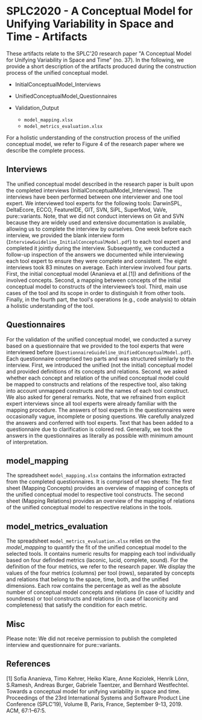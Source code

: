 # SPLC2020 - A Conceptual Model for Unifying Variability in Space and Time - Artifacts

These artifacts relate to the SPLC'20 research paper "A Conceptual Model for Unifying Variability in Space and Time" (no. 37). In the following, we provide a short description of the artifacts produced during the construction process of the unified conceptual model.

* InitialConceptualModel_Interviews

* UnifiedConceptualModel_Questionnaires

* Validation_Output
    * `model_mapping.xlsx`
    * `model_metrics_evaluation.xlsx`

For a holistic understanding of the construction process of the unified conceptual model, we refer to Figure 4 of the research paper where we describe the complete process.

## Interviews 

The unified conceptual model described in the research paper is built upon the completed interviews (InitialConceptualModel_Interviews). 
The interviews have been performed between one interviewer and one tool expert. We interviewed tool experts for the following tools: DarwinSPL, DeltaEcore, ECCO, FeatureIDE, GIT, SVN, SiPL, SuperMod, VaVe, pure::variants. Note, that we did not conduct interviews on Git and SVN because they are widely used and extensive documentation is available, allowing us to complete the interview by ourselves. One week before each interview, we provided the blank interview form (`InterviewGuideline_InitialConceptualModel.pdf`) to each tool expert and completed it jointly during the interview. Subsequently, we conducted a follow-up inspection of the answers we documented while interviewing each tool expert to ensure they were complete and consistent. The eight interviews took 83 minutes on average.
Each interview involved four parts. First, the initial conceptual model (Ananieva et al.[1]) and definitions of the involved concepts. Second, a mapping between concepts of the initial conceptual model to constructs of the interviewee’s tool. Third, main use cases of the tool and its scope in order to distinguish it from other tools. Finally, in the fourth part, the tool's operations (e.g., code analysis) to obtain a holistic understanding of the tool.

## Questionnaires 

For the validation of the unified conceptual model, we conducted a survey based on a questionnaire that we provided to the tool experts that were interviewed before (`QuestionnaireGuideline_UnifiedConceptualModel.pdf`). Each questionnaire comprised two parts and was structured similarly to the interview. First, we introduced the unified (not the initial) conceptual model and provided definitions of its concepts and relations. Second, we asked whether each concept and relation of the unified conceptual model could be mapped to constructs and relations of the respective tool, also taking into account unmapped constructs and the names of each tool construct. We also asked for general remarks. Note, that we refrained from explicit expert interviews since all tool experts were already familiar with the mapping procedure. The answers of tool experts in the questionnaires were occasionally vague, incomplete or posing questions. We carefully analyzed the answers and conferred with tool experts. Text that has been added to a questionnaire due to clarification is colored red. Generally, we took the answers in the questionnaires as literally as possible with minimum amount of interpretation.

## model_mapping

The spreadsheet `model_mapping.xlsx` contains the information extracted from the completed questionnaires. It is comprised of two sheets: The first sheet (Mapping Concepts) provides an overview of mapping of concepts of the unified conceptual model to respective tool constructs. The second sheet (Mapping Relations) provides an overview of the mapping of relations of the unified conceptual model to respective relations in the tools. 

## model_metrics_evaluation 

The spreadsheet `model_metrics_evaluation.xlsx` relies on the *model_mapping* to quantify the fit of the unified conceptual model to the selected tools. It contains numeric results for mapping each tool individually based on four definded metrics (laconic, lucid, complete, sound). For the definition of the four metrics, we refer to the research paper. We display the values of the four metrics (columns) per tool (rows), separated by concepts and relations that belong to the space, time, both, and the unified dimensions. Each row contains the percentage as well as the absolute number of conceptual model concepts and relations (in case of lucidity and soundness) or tool constructs and relations (in case of laconicity and completeness) that satisfy the condition for each metric.

## Misc

Please note: We did not receive permission to publish the completed interview and questionnaire for pure::variants.

## References

[1] Sofia  Ananieva,  Timo  Kehrer,  Heiko  Klare,  Anne  Koziolek,  Henrik  Lönn,  S.Ramesh, Andreas Burger, Gabriele Taentzer, and Bernhard Westfechtel. Towards a conceptual model for unifying variability in space and time. Proceedings of the 23rd International Systems and Software Product Line Conference (SPLC’19), Volume B, Paris, France, September 9-13, 2019. ACM, 67:1–67:5.
